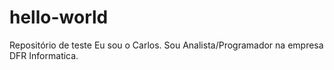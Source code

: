 # hello-world
Repositório de teste
Eu sou o Carlos. Sou Analista/Programador na empresa DFR Informatica.
